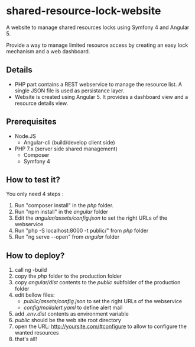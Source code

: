 # shared-resource-lock-website

A website to manage shared resources locks using Symfony 4 and Angular 5.

Provide a way to manage limited resource access by creating an easy lock mechanism and a web dashboard.

## Details

* PHP part contains a REST webservice to manage the resource list. A single JSON file is used as persistance layer.
* Website is created using Angular 5. It provides a dashboard view and a resource details view.

## Prerequisites

* Node.JS
  * Angular-cli (build/develop client side)
* PHP 7.x (server side shared management)
  * Composer
  * Symfony 4

## How to test it?

You only need 4 steps :

1. Run "composer install" in the _php_ folder.
2. Run "npm install" in the _angular_ folder
3. Edit the _angular/assets/config.json_ to set the right URLs of the webservice
4. Run "php -S localhost:8000 -t public/" from _php_ folder
5. Run "ng serve --open" from _angular_ folder

## How to deploy?

1. call ng -build
2. copy the _php_ folder to the production folder
3. copy _angular/dist_ contents to the _public_ subfolder of the production folder
4. edit bellow files:
   * _public/assets/config.json_ to set the right URLs of the webservice
   * _config/mailalert.yaml_ to define alert mail
5. add _.env.dist_ contents as environment variable
6. _public_ should be the web site root directory
7. open the URL: http://yoursite.com/#configure to allow to configure the wanted resources
8. that's all!
